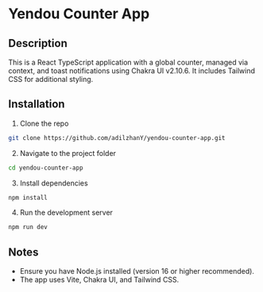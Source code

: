 # Yendou Counter App

## Description
This is a React TypeScript application with a global counter, managed via context, and toast notifications using Chakra UI v2.10.6. It includes Tailwind CSS for additional styling.

## Installation

1. Clone the repo
```bash
git clone https://github.com/adilzhanY/yendou-counter-app.git
```
2. Navigate to the project folder
```bash
cd yendou-counter-app
```
3. Install dependencies
```bash
npm install
```
4. Run the development server
```bash
npm run dev
```

## Notes
- Ensure you have Node.js installed (version 16 or higher recommended).
- The app uses Vite, Chakra UI, and Tailwind CSS.
